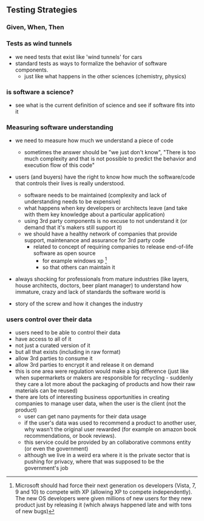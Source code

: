 ## Testing Strategies

### Given, When, Then

### Tests as wind tunnels

  - we need tests that exist like 'wind tunnels' for cars
  - standard tests as ways to formalize the behavior of software components.
    - just like what happens in the other sciences (chemistry, physics)

### is software a science?

  - see what is the current definition of science and see if software fits into it

### Measuring software understanding

  - we need to measure how much we understand a piece of code
    - sometimes the answer should be "we just don't know", "There is too much complexity and that is not possible to predict the behavior and execution flow of this code"

  - users (and buyers) have the right to know how much the software/code that controls their lives is really understood.
    - software needs to be maintained (complexity and lack of understanding needs to be expensive)
    - what happens when key developers or architects leave (and take with them key knowledge about a particular application)
    - using 3rd party components is no excuse to not understand it (or demand that it's makers still support it)
    - we should have a healthy network of companies that provide support, maintenance and assurance for 3rd party code
      - related to concept of requiring companies to release end-of-life software as open source
        - for example windows xp [^xp-foss]
        - so that others can maintain it

  - always shocking for professionals from mature industries (like layers, house architects, doctors, beer plant manager) to understand how immature, crazy and lack of standards the software world is

  - story of the screw and how it changes the industry

[^xp-foss]: Microsoft should had force their next generation os developers (Vista, 7, 9 and 10) to compete with XP (allowing XP to compete independently). The new OS developers were given millions of new users for they new product just by releasing it (which always happened late and with tons of new bugs)


### users control over their data

  - users need to be able to control their data
  - have access to all of it
  - not just a curated version of it
  - but all that exists (including in raw format)
  - allow 3rd parties to consume it
  - allow 3rd parties to encrypt it and release it on demand
  - this is one area were regulation would make a big difference (just like when supermarkets or makers are responsible for recycling - suddenly they care a lot more about the packaging of products and how their raw materials can be reused)
  - there are lots of interesting business opportunities in creating companies to manage user data, when the user is the client (not the product)
     - user can get nano payments for their data usage
     - if the user's data was used to recommend a product to another user, why wasn't the original user rewarded (for example on amazon book recommendations, or book reviews).
     - this service could be provided by an collaborative commons entity (or even the government)
      - although we live in a weird era where it is the private sector that is pushing for privacy, where that was supposed to be the government's job
